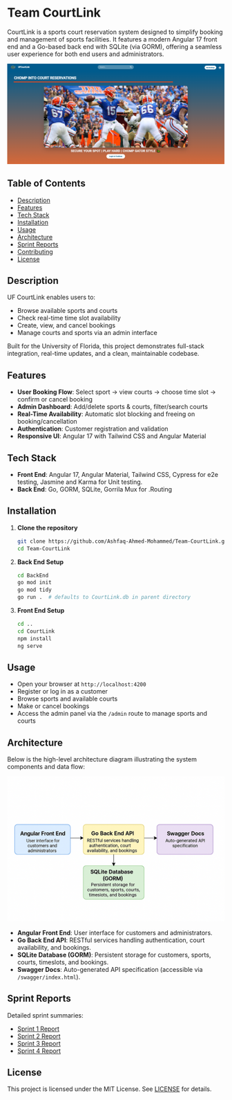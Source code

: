 # Team CourtLink

CourtLink is a sports court reservation system designed to simplify booking and management of sports facilities. It features a modern Angular 17 front end and a Go-based back end with SQLite (via GORM), offering a seamless user experience for both end users and administrators.

![Front End](Resources/Courtlink.png)

## Table of Contents

- [Description](#description)
- [Features](#features)
- [Tech Stack](#tech-stack)
- [Installation](#installation)
- [Usage](#usage)
- [Architecture](#architecture)
- [Sprint Reports](#sprint-reports)
- [Contributing](#contributing)
- [License](#license)

## Description

UF CourtLink enables users to:

- Browse available sports and courts
- Check real-time time slot availability
- Create, view, and cancel bookings
- Manage courts and sports via an admin interface

Built for the University of Florida, this project demonstrates full-stack integration, real-time updates, and a clean, maintainable codebase.

## Features

- **User Booking Flow**: Select sport → view courts → choose time slot → confirm or cancel booking
- **Admin Dashboard**: Add/delete sports & courts, filter/search courts
- **Real-Time Availability**: Automatic slot blocking and freeing on booking/cancellation
- **Authentication**: Customer registration and validation
- **Responsive UI**: Angular 17 with Tailwind CSS and Angular Material

## Tech Stack

- **Front End**: Angular 17, Angular Material, Tailwind CSS, Cypress for e2e testing, Jasmine and Karma for Unit testing.
- **Back End**: Go, GORM, SQLite, Gorrila Mux for .Routing

## Installation

1. **Clone the repository**

    ```bash
    git clone https://github.com/Ashfaq-Ahmed-Mohammed/Team-CourtLink.git
    cd Team-CourtLink
    ```

2. **Back End Setup**

    ```bash
    cd BackEnd
    go mod init
    go mod tidy
    go run .  # defaults to CourtLink.db in parent directory
    ```

3. **Front End Setup**

    ```bash
    cd ..
    cd CourtLink
    npm install
    ng serve
    ```

## Usage

- Open your browser at `http://localhost:4200`
- Register or log in as a customer
- Browse sports and available courts
- Make or cancel bookings
- Access the admin panel via the `/admin` route to manage sports and courts

## Architecture

Below is the high-level architecture diagram illustrating the system components and data flow:

![Architecture Diagram](Resources/architecture.png)

- **Angular Front End**: User interface for customers and administrators.
- **Go Back End API**: RESTful services handling authentication, court availability, and bookings.
- **SQLite Database (GORM)**: Persistent storage for customers, sports, courts, timeslots, and bookings.
- **Swagger Docs**: Auto-generated API specification (accessible via `/swagger/index.html`).

## Sprint Reports

Detailed sprint summaries:

- [Sprint 1 Report](https://github.com/Ashfaq-Ahmed-Mohammed/Team-CourtLink/blob/main/Sprint1/Sprint1.md)
- [Sprint 2 Report](https://github.com/Ashfaq-Ahmed-Mohammed/Team-CourtLink/blob/main/Sprint2/Sprint2.md)
- [Sprint 3 Report](https://github.com/Ashfaq-Ahmed-Mohammed/Team-CourtLink/blob/main/Sprint3/Sprint3.md)
- [Sprint 4 Report](https://github.com/Ashfaq-Ahmed-Mohammed/Team-CourtLink/blob/main/Sprint4/Sprint4.md)

## License

This project is licensed under the MIT License. See [LICENSE](https://github.com/Ashfaq-Ahmed-Mohammed/Team-CourtLink/blob/main/LICENSE) for details.
